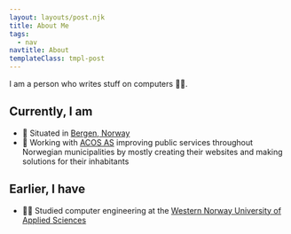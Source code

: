 ```yaml
---
layout: layouts/post.njk
title: About Me
tags:
  - nav
navtitle: About
templateClass: tmpl-post
---
```


I am a person who writes stuff on computers 👩‍💻.

## Currently, I am

- 🏡 Situated in [Bergen, Norway](https://www.google.com/maps/place/Bergen/@60.3652306,5.1490003,10z/data=!3m1!4b1!4m5!3m4!1s0x46390d4966767d77:0x9e42a03eb4de0a08!8m2!3d60.3912628!4d5.3220544)
- 🏦 Working with [ACOS AS](https://www.acos.no) improving public services throughout Norwegian municipalities by mostly creating their websites and making solutions for their inhabitants

## Earlier, I have

- 👩‍🎓 Studied computer engineering at the [Western Norway University of Applied Sciences](https://www.hvl.no/en/)

